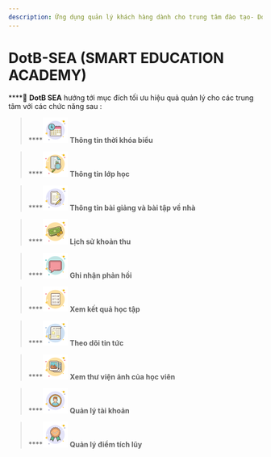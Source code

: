 ```yaml
---
description: Ứng dụng quản lý khách hàng dành cho trung tâm đào tạo- DotB SEA
---
```


# DotB-SEA (SMART EDUCATION ACADEMY)

****:ocean: **DotB SEA** hướng tới mục đích tối ưu hiệu quả quản lý cho các trung tâm với các chức năng sau :

> ****![](<../.gitbook/assets/schedule (2).png>) **Thông tin thời khóa biểu** &#x20;

> ****![](../.gitbook/assets/class.png) **Thông tin lớp học**

> ****![](<../.gitbook/assets/homework (1).png>) **Thông tin bài giảng và bài tập về nhà**&#x20;

> ****![](../.gitbook/assets/cash.png) **Lịch sử khoản thu**

> ****![](../.gitbook/assets/feedback.png) **Ghi nhận phản hồi**

> ****![](../.gitbook/assets/score.png) **Xem kết quả học tập**

> ****![](../.gitbook/assets/news.png) **Theo dõi tin tức**

> ****![](<../.gitbook/assets/gallery (1).png>) **Xem thư viện ảnh của học viên**

> ****![](<../.gitbook/assets/account (1).png>) **Quản lý tài khoản**

> ****![](../.gitbook/assets/loyalty.png) **Quản lý điểm tích lũy**
